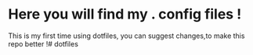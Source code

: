 # Here you will find my . config files !
This is my first time using dotfiles, you can suggest changes,to make this repo better !# dotfiles
